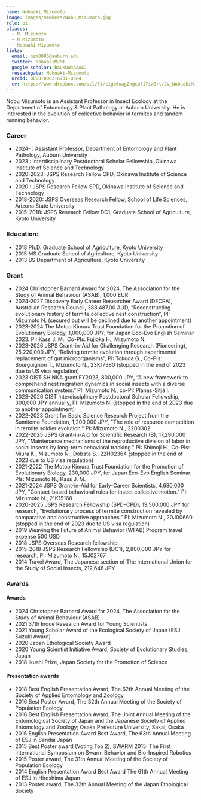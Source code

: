 ```yaml
---
name: Nobuaki Mizumoto
image: images/members/Nobu_Mizumoto.jpg
role: pi
aliases:
  - N. Mizumoto
  - N Mizumoto
  - Nobuaki Mizumoto
links:
  email: nzm0095@auburn.edu
  twitter: nobuakiMZMT
  google-scholar: bALkDW4AAAAJ
  reseachgate: Nobuaki-Mizumoto
  orcid: 0000-0002-6731-8684
  cv: https://www.dropbox.com/scl/fi/c1gb6oag2hgcp7i7iw0rt/CV_NobuakiMizumoto.pdf?rlkey=uzaqfj67r6wp97la27e1coq5g&dl=0
---
```


Nobu Mizumoto is an Assistant Professor in Insect Ecology at the Department of Entomology & Plant Pathology at Auburn University. He is interested in the evolution of collective behavior in termites and tandem running behavior.

### Career
- 2024-    : Assistant Professor, Department of Entomology and Plant Pathology, Auburn University
- 2023     : Interdisciplinary Postdoctoral Scholar Fellowship, Okinawa Institute of Science and Technology
- 2020-2023: JSPS Research Fellow CPD, Okinawa Institute of Science and Technology
- 2020	   : JSPS Research Fellow SPD, Okinawa Institute of Science and Technology
- 2018-2020: JSPS Overseas Research Fellow, School of Life Sciences, Arizona State University
- 2015-2018: JSPS Research Fellow DC1, Graduate School of Agriculture, Kyoto University

### Education:
- 2018 Ph.D. Graduate School of Agriculture, Kyoto University
- 2015 MS Graduate School of Agriculture, Kyoto University
- 2013 BS Department of Agriculture, Kyoto University

### Grant
- 2024  Christopher Barnard Award for 2024, The Association for the Study of Animal Behaviour (ASAB), 1,000 EUR
- 2024-2027 Discovery Early Career Researcher Award (DECRA), Australian Research Council, 388,487.00 AUD, “Reconstructing evolutionary history of termite collective nest construction”, PI: Mizumoto N. (secured but will be declined due to another appointment)
- 2023-2024 The Motoo Kimura Trust Foundation for the Promotion of Evolutionary Biology, 1,000,000 JPY, for Japan Eco-Evo English Seminar 2023. PI: Kass J. M., Co-PIs: Fujioka H., Mizumoto N.
- 2023-2026 JSPS Grant-in-Aid for Challenging Research (Pioneering), 25,220,000 JPY, “Reliving termite evolution through experimental replacement of gut microorganisms”, PI: Tokuda G., Co-PIs: Bourguignon T., Mizumoto N., 23K17380 (stopped in the end of 2023 due to US visa regulation)
- 2023  OIST SHINKA grant FY2023, 800,000 JPY, “A new framework to comprehend nest migration dynamics in social insects with a diverse communication system.” PI: Mizumoto N., co-PI: Planas-Sitjà I.
- 2023-2026 OIST Interdisciplinary Postdoctoral Scholar Fellowship, 300,000 JPY annually, PI: Mizumoto N. (stopped in the end of 2023 due to another appointment)
- 2022-2023 Grant for Basic Science Research Project from the Sumitomo Foundation, 1,200,000 JPY, "The role of resource competition in termite soldier evolution." PI: Mizumoto N., 2200302
- 2022-2025 JSPS Grant-in-Aid for Scientific Research (B), 17,290,000 JPY, "Maintenance mechanisms of the reproductive division of labor in social insects by long-term behavioral tracking." PI: Shimoji H., Co-PIs: Miura K., Mizumoto N., Dobata S., 22H02364 (stopped in the end of 2023 due to US visa regulation)
- 2021-2022 The Motoo Kimura Trust Foundation for the Promotion of Evolutionary Biology, 230,000 JPY, for Japan Eco-Evo English Seminar. PIs: Mizumoto N., Kass J. M.
- 2021-2024 JSPS Grant-in-Aid for Early-Career Scientists, 4,680,000 JPY, "Contact-based behavioral rules for insect collective motion." PI: Mizumoto N., 21K15168
- 2020-2025 JSPS Research Fellowship (SPD-CPD), 19,500,000 JPY for research, "Evolutionary process of termite construction revealed by comparative and constructive approaches." PI: Mizumoto N., 20J00660 (stopped in the end of 2023 due to US visa regulation)
- 2019  Weaving the Future of Animal Behavior (WFAB) Program travel expense 500 USD
- 2018  JSPS Overseas Research fellowship
- 2015-2018 JSPS Research Fellowship (DC1), 2,800,000 JPY for research, PI: Mizumoto N., 15J02767
- 2014  Travel Award, The Japanese section of The International Union for the Study of Social Insects, 212,648 JPY

### Awards
#### Awards
- 2024	Christopher Barnard Award for 2024, The Association for the Study of Animal Behaviour (ASAB)
- 2021	37th Inoue Research Award for Young Scientists
- 2021	Young Scholar Award of the Ecological Society of Japan (ESJ Suzuki Award)
- 2020	Japan Ethological Society Award
- 2020	Young Scientist Initiative Award, Society of Evolutionary Studies, Japan
- 2018	Ikushi Prize, Japan Society for the Promotion of Science

#### Presentation awards
- 2018	Best English Presentation Award, The 62th Annual Meeting of the Society of Applied Entomology and Zoology
- 2016	Best Poster Award, The 32th Annual Meeting of the Society of Population Ecology
- 2016	Best English Presentation Award, The Joint Annual Meeting of the Entomological Society of Japan and the Japanese Society of Applied Entomology and Zoology; Osaka Prefecture University, Sakai, Osaka
- 2016	English Presentation Award Best Award, The 63th Annual Meeting of ESJ in Sendai Japan
- 2015	Best Poster award (Voting Top 2), SWARM 2015: The First International Symposium on Swarm Behavior and Bio-Inspired Robotics
- 2015 	Poster award, The 31th Annual Meeting of the Society of Population Ecology
- 2014	English Presentation Award Best Award The 61th Annual Meeting of ESJ in Hiroshima Japan
- 2013	Poster award, The 32th Annual Meeting of the Japan Ethological Society
